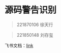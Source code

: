 # 源码警告识别

> 221870106 徐天行

> 221850148 刘存玺


飞书文档：[link](https://ji1syijbv03.feishu.cn/wiki/RJoIw2Lu1i9X6AklJAZcoW40nqc?from=from_copylink)